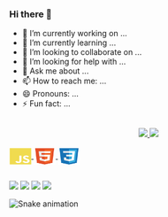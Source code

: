 ### Hi there 👋




- 🔭 I’m currently working on ...
- 🌱 I’m currently learning ...
- 👯 I’m looking to collaborate on ...
- 🤔 I’m looking for help with ...
- 💬 Ask me about ...
- 📫 How to reach me: ...
- 😄 Pronouns: ...
- ⚡ Fun fact: ...

##

<div align="center">
  <a href="https://github.com/RodolfooSilva">
    <img height="180em" src="https://github-readme-stats.vercel.app/api?username=RodolfooSilva&show_icons=true&theme=onedark&include_all_commits=true&count_private=onedark"/>
<img height="180em" src="https://github-readme-stats.vercel.app/api/top-langs/?username=RodolfooSilva&layout=compact&langs_count=7&theme=onedark"/>
    
</div>
  
  <div style="display: inline_block"><br>
  <img align="center" alt="rodo-Js" height="30" width="40" src="https://raw.githubusercontent.com/devicons/devicon/master/icons/javascript/javascript-plain.svg">
   <img align="center" alt="rodo-HTML" height="30" width="40" src="https://raw.githubusercontent.com/devicons/devicon/master/icons/html5/html5-original.svg">
  <img align="center" alt="rodo-CSS" height="30" width="40" src="https://raw.githubusercontent.com/devicons/devicon/master/icons/css3/css3-original.svg">
   
</div>

##
  
  <div> 
         <a href="https://www.facebook.com/rodolfinho.silva.92" target="_blank"><img src="https://img.shields.io/badge/Facebook-1877F2?style=for-the-badge&logo=facebook&logoColor=white" target="_blank"></a>
        <a href="https://www.instagram.com/rodolfinhosilvaa/" target="_blank"><img src="https://img.shields.io/badge/-Instagram-%23E4405F?style=for-the-badge&logo=instagram&logoColor=white" target="_blank"></a>
        <a href = "https://twitter.com/rodolfinhoo13"><img src="https://img.shields.io/badge/Twitter-1DA1F2?style=for-the-badge&logo=twitter&logoColor=white" target="_blank"></a>
         <a href="https:https://www.linkedin.com/in/rodolfo-silva-b8a05b14a/" target="_blank"><img src="https://img.shields.io/badge/-LinkedIn-%230077B5?style=for-the-badge&logo=linkedin&logoColor=white" target="_blank"></a> 
 
  ![Snake animation](https://github.com/Rodolfoosilva/Rodolfoosilva/blob/output/github-contribution-grid-snake.svg)
 
</div>
